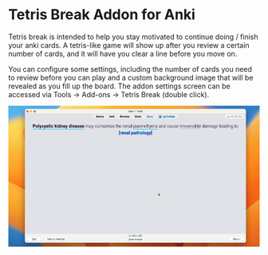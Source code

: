 # Tetris Break Addon for Anki
Tetris break is intended to help you stay motivated to continue doing / finish your anki cards. A tetris-like game will show up after you review a certain number of cards, and it will have you clear a line before you move on.

You can configure some settings, including the number of cards you need to review before you can play and a custom background image that will be revealed as you fill up the board.
The addon settings screen can be accessed via Tools -> Add-ons -> Tetris Break (double click).

![Alt text](preview/addon-preview.gif?raw=true "Addon Preview")